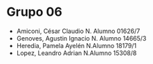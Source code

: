 # Grupo 06
- Amiconi, César Claudio N. Alumno 01626/7 
- Genoves, Agustin Ignacio N. Alumno 14665/3
- Heredia, Pamela Ayelén N.Alumno 18179/1
- Lopez, Leandro Adrian N.Alumno 15308/8